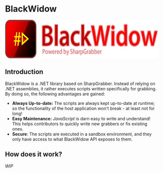 # BlackWidow

<img src="../assets/blackwidow-logo-text.png" alt="SharpGrabber" height="128" />

## Introduction
BlackWidow is a .NET library based on SharpGrabber. Instead of relying on .NET assemblies, it rather executes scripts written specifically for grabbing.
By doing so, the following advantages are gained:

- **Always Up-to-date:** The scripts are always kept up-to-date at runtime; so the functionality of the host application won't break - at least not for long!
- **Easy Maintenance:** *JavaScript* is darn easy to write and understand! This helps contributors to quickly write new grabbers or fix existing ones.
- **Secure**: The scripts are executed in a sandbox environment, and they only have access to what BlackWidow API exposes to them.

## How does it work?
*WIP*
